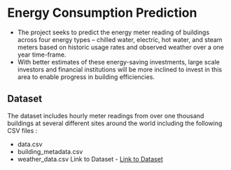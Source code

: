 # Energy Consumption Prediction
- The project seeks to predict the energy meter reading of buildings across four energy types – chilled water, electric, hot water, and steam meters based on historic usage rates and observed weather over a one year time-frame.
- With better estimates of these energy-saving investments, large scale investors and financial institutions will be more inclined to invest in this area to enable progress in building efficiencies.

## Dataset
The dataset includes hourly meter readings from over one thousand buildings at several different sites around the world including the following CSV files :
- data.csv
- building_metadata.csv
- weather_data.csv
Link to Dataset - [Link to Dataset](https://www.kaggle.com/c/ashrae-energy-prediction/data)

